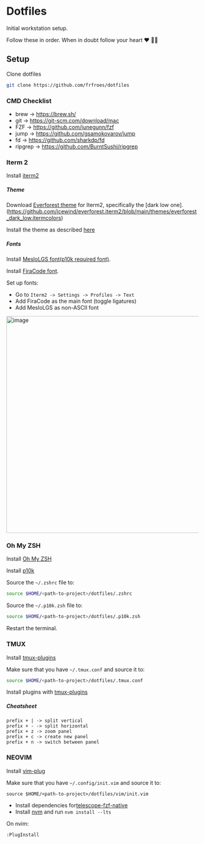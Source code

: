 # Dotfiles
Initial workstation setup.

Follow these in order. When in doubt follow your heart ❤️ 👨‍💻

## Setup

Clone dotfiles
```bash
git clone https://github.com/frfroes/dotfiles
```

### CMD Checklist
- brew -> https://brew.sh/
- git -> https://git-scm.com/download/mac
- FZF -> https://github.com/junegunn/fzf
- jump -> https://github.com/gsamokovarov/jump
- fd -> https://github.com/sharkdp/fd
- ripgrep -> https://github.com/BurntSushi/ripgrep

### Iterm 2
Install [iterm2](https://formulae.brew.sh/cask/iterm2)

##### Theme
Download [Everforest theme](https://github.com/icewind/everforest.iterm2) for Iterm2, specifically the [dark low one].(https://github.com/icewind/everforest.iterm2/blob/main/themes/everforest_dark_low.itermcolors)

Install the theme as described [here](https://github.com/icewind/everforest.iterm2/tree/main?tab=readme-ov-file#install)

##### Fonts
Install [MesloLGS font(p10k required font)](https://github.com/romkatv/powerlevel10k?tab=readme-ov-file#manual-font-installation).

Install [FiraCode font](https://github.com/tonsky/FiraCode/wiki/Installing#macos).

Set up fonts:
 - Go to `Iterm2 -> Settings -> Profiles -> Text`
 - Add FiraCode as the main font (toggle ligatures)
 - Add MesloLGS as non-ASCII font
  <img width="568" alt="image" src="https://github.com/frfroes/dotfiles/assets/17256308/126a7c6f-3422-4665-b038-b18d4e0a24c5">



### Oh My ZSH 
Install [Oh My ZSH](https://github.com/ohmyzsh/ohmyzsh)

Install [p10k](https://github.com/romkatv/powerlevel10k?tab=readme-ov-file#oh-my-zsh)

Source the `~/.zshrc` file to:
```bash
source $HOME/<path-to-project>/dotfiles/.zshrc
```

Source the `~/.p10k.zsh` file to:
```bash
source $HOME/<path-to-project>/dotfiles/.p10k.zsh
```

Restart the terminal.

### TMUX

Install [tmux-plugins](https://github.com/tmux-plugins/tpm)

Make sure that you have `~/.tmux.conf` and source it to:
```bash
source $HOME/<path-to-project>/dotfiles/.tmux.conf
```

Install plugins with [tmux-plugins](https://github.com/tmux-plugins/tpm)


##### Cheatsheet
```
prefix + | -> split vertical
prefix + - -> split horizontal
prefix + z -> zoom panel
prefix + c -> create new panel
prefix + n -> switch between panel
```

### NEOVIM
Install [vim-plug](https://github.com/junegunn/vim-plug)

Make sure that you have `~/.config/init.vim` and source it to:
```
source $HOME/<path-to-project>/dotfiles/vim/init.vim
```

- Install dependencies for[telescope-fzf-native](https://github.com/nvim-telescope/telescope-fzf-native.nvim)
- Install [nvm](https://github.com/nvm-sh/nvm?tab=readme-ov-file#installing-and-updating) and run `nvm install --lts` 

On nvim:
```VIM
:PlugInstall
```



